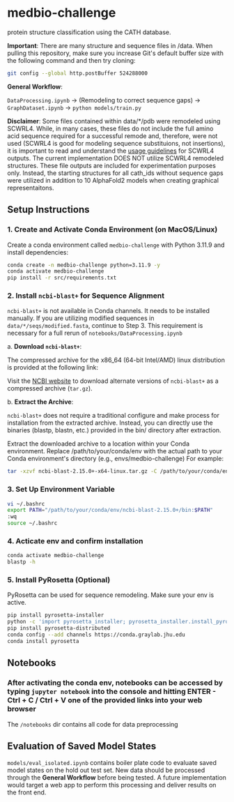 # medbio-challenge
protein structure classification using the CATH database.

**Important**:
There are many structure and sequence files in /data. When pulling this repository, make sure you increase Git's default buffer size with the following command and then try cloning:
```bash
git config --global http.postBuffer 524288000
```

**General Workflow**:

 `DataProcessing.ipynb` -> (Remodeling to correct sequence gaps) -> `GraphDataset.ipynb` -> `python models/train.py`

**Disclaimer**:
Some files contained within data/*/pdb were remodeled using SCWRL4. While, in many cases, these files do not include the full amino acid sequence required for a successful remode and, therefore, were not used (SCWRL4 is good for modeling sequence substituions, not insertions), it is important to read and understand the [usage guidelines](http://dunbrack.fccc.edu/lab/scwrl) for SCWRL4 outputs. The current implementation DOES NOT utilize SCWRL4 remodeled structures. These file outputs are included for experimentation purposes only. Instead, the starting structures for all cath_ids without sequence gaps were utilized in addition to 10 AlphaFold2 models when creating graphical representaitons.  

## Setup Instructions

### 1. Create and Activate Conda Environment (on MacOS/Linux)

Create a conda environment called `medbio-challenge` with Python 3.11.9 and install dependencies:

```bash
conda create -n medbio-challenge python=3.11.9 -y
conda activate medbio-challenge
pip install -r src/requirements.txt
```


### 2. Install `ncbi-blast+` for Sequence Alignment
 
`ncbi-blast+` is not available in Conda channels. It needs to be installed manually.
If you are utilizing modified sequences in `data/*/seqs/modified.fasta`, continue to Step 3. This requirement is necessary for a full rerun of `notebooks/DataProcessing.ipynb`

a. **Download `ncbi-blast+`**:

The compressed archive for the x86_64 (64-bit Intel/AMD) linux distribution is provided at the following link:

Visit the [NCBI website](https://ftp.ncbi.nlm.nih.gov/blast/executables/blast+/LATEST/) to download alternate versions of `ncbi-blast+` as a compressed archive (`tar.gz`).

b. **Extract the Archive**:

`ncbi-blast+` does not require a traditional configure and make process for installation from the extracted archive. Instead, you can directly use the binaries (blastp, blastn, etc.) provided in the bin/ directory after extraction.

Extract the downloaded archive to a location within your Conda environment.
Replace /path/to/your/conda/env with the actual path to your Conda environment's directory (e.g., envs/medbio-challenge)
For example:
```bash
tar -xzvf ncbi-blast-2.15.0+-x64-linux.tar.gz -C /path/to/your/conda/env
```

### 3. **Set Up Environment Variable**
```bash
vi ~/.bashrc
export PATH="/path/to/your/conda/env/ncbi-blast-2.15.0+/bin:$PATH"
:wq
source ~/.bashrc
```
### 4. Acticate env and confirm installation
```bash
conda activate medbio-challenge 
blastp -h
```
### 5. Install PyRosetta (Optional)

PyRosetta can be used for sequence remodeling. Make sure your env is active.

```bash
pip install pyrosetta-installer
python -c 'import pyrosetta_installer; pyrosetta_installer.install_pyrosetta()'
pip install pyrosetta-distributed
conda config --add channels https://conda.graylab.jhu.edu
conda install pyrosetta	
```

## Notebooks
### After activating the conda env, notebooks can be accessed by typing `jupyter notebook` into the console and hitting ENTER - Ctrl + C / Ctrl + V one of the provided links into your web browser
The `/notebooks` dir contains all code for data preprocessing

## Evaluation of Saved Model States
`models/eval_isolated.ipynb` contains boiler plate code to evaluate saved model states on the hold out test set. New data should be processed through the **General Workflow** before being tested. A future implementation would target a web app to perform this processing and deliver results on the front end. 


